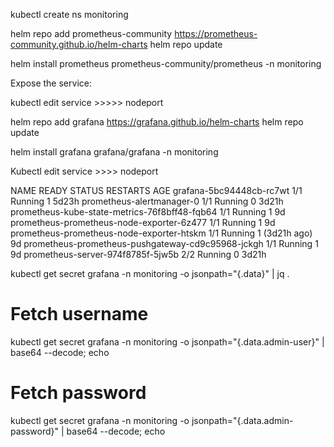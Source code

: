kubectl create ns monitoring 


helm repo add prometheus-community https://prometheus-community.github.io/helm-charts
helm repo update



helm install prometheus prometheus-community/prometheus  -n monitoring 

Expose the service:

kubectl edit service >>>>> nodeport 



helm repo add grafana https://grafana.github.io/helm-charts 
helm repo update


helm install grafana grafana/grafana -n monitoring 


Kubectl edit service  >>>> nodeport



NAME                                                READY   STATUS    RESTARTS        AGE
grafana-5bc94448cb-rc7wt                            1/1     Running   1               5d23h
prometheus-alertmanager-0                           1/1     Running   0               3d21h
prometheus-kube-state-metrics-76f8bff48-fqb64       1/1     Running   1               9d
prometheus-prometheus-node-exporter-6z477           1/1     Running   1               9d
prometheus-prometheus-node-exporter-htskm           1/1     Running   1 (3d21h ago)   9d
prometheus-prometheus-pushgateway-cd9c95968-jckgh   1/1     Running   1               9d
prometheus-server-974f8785f-5jw5b                   2/2     Running   0               3d21h




kubectl get secret grafana -n monitoring -o jsonpath="{.data}" | jq .

# Fetch username
kubectl get secret grafana -n monitoring -o jsonpath="{.data.admin-user}" | base64 --decode; echo

# Fetch password
kubectl get secret grafana -n monitoring -o jsonpath="{.data.admin-password}" | base64 --decode; echo
